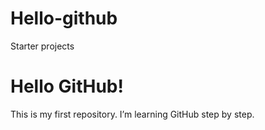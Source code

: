 # Hello-github
Starter projects

# Hello GitHub!
This is my first repository. I’m learning GitHub step by step.
